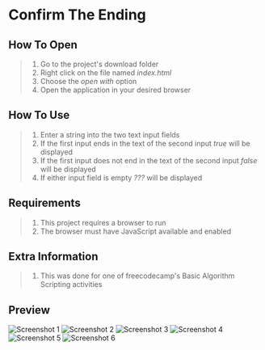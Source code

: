 # Confirm The Ending

## How To Open
> 1. Go to the project's download folder
> 2. Right click on the file named _index.html_
> 3. Choose the _open with_ option
> 4. Open the application in your desired browser

## How To Use
> 1. Enter a string into the two text input fields
> 2. If the first input ends in the text of the second input _true_ will be displayed
> 3. If the first input does not end in the text of the second input _false_ will be displayed
> 4. If either input field is empty _???_ will be displayed

## Requirements
> 1. This project requires a browser to run
> 2. The browser must have JavaScript available and enabled

## Extra Information
> 1. This was done for one of freecodecamp's Basic Algorithm Scripting activities

## Preview
![Screenshot 1](./img/screenshot1.png)
![Screenshot 2](./img/screenshot2.png)
![Screenshot 3](./img/screenshot3.png)
![Screenshot 4](./img/screenshot4.png)
![Screenshot 5](./img/screenshot5.png)
![Screenshot 6](./img/screenshot6.png)